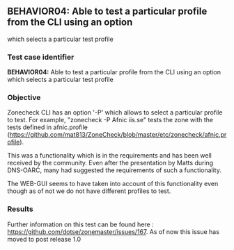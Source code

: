 ## BEHAVIOR04: Able to test a particular profile from the CLI using an option 
which selects a particular test profile

### Test case identifier

**BEHAVIOR04:** Able to test a particular profile from the CLI using an option
which selects a particular test profile

### Objective 
Zonecheck CLI has an option '-P' which allows to select a particular profile to
test. For example, "zonecheck -P Afnic iis.se" tests the zone with the tests
defined in afnic.profile
(https://github.com/mat813/ZoneCheck/blob/master/etc/zonecheck/afnic.profile). 

This was a functionality which is in the requirements and has been well received
by the community. Even after the presentation by Matts during DNS-OARC, many had
suggested the requirements of such a functionality. 

The WEB-GUI seems to have taken into account of this functionality even though
as of not we do not have different profiles to test.

### Results

Further information on this test can be found here :
https://github.com/dotse/zonemaster/issues/167. As of now this issue has moved
to post release 1.0 





